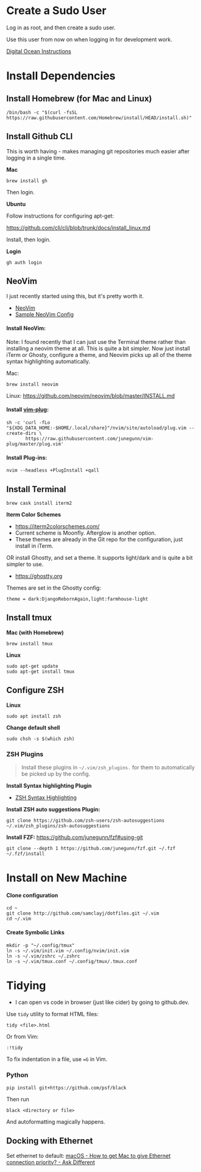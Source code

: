 # Create a Sudo User

Log in as root, and then create a sudo user. 

Use this user from now on when logging in for development work.

[Digital Ocean Instructions](https://www.digitalocean.com/community/tutorials/how-to-create-a-sudo-user-on-ubuntu-quickstart)

# Install Dependencies

## Install Homebrew (for Mac and Linux)
```
/bin/bash -c "$(curl -fsSL https://raw.githubusercontent.com/Homebrew/install/HEAD/install.sh)"
```
    
## Install Github CLI

This is worth having - makes managing git repositories much easier after logging in a single time.

**Mac**
```
brew install gh 
```
    
Then login.

**Ubuntu**

Follow instructions for configuring apt-get:

https://github.com/cli/cli/blob/trunk/docs/install_linux.md

Install, then login.

**Login**

    gh auth login

## NeoVim

I just recently started using this, but it's pretty worth it.

- [NeoVim](https://github.com/neovim/neovim)
- [Sample NeoVim Config](https://medium.com/geekculture/neovim-configuration-for-beginners-b2116dbbde84)

#### Install NeoVim:

Note: I found recently that I can just use the Terminal theme rather than
installing a neovim theme at all. This is quite a bit simpler. Now just install
iTerm or Ghosty, configure a theme, and Neovim picks up all of the theme syntax
highlighting automatically.

Mac:
```
brew install neovim
```

Linux: https://github.com/neovim/neovim/blob/master/INSTALL.md

#### Install [vim-plug](https://github.com/junegunn/vim-plug):

```
sh -c 'curl -fLo "${XDG_DATA_HOME:-$HOME/.local/share}"/nvim/site/autoload/plug.vim --create-dirs \
       https://raw.githubusercontent.com/junegunn/vim-plug/master/plug.vim'
```

#### Install Plug-ins:

```
nvim --headless +PlugInstall +qall
```

## Install Terminal
```
brew cask install iterm2
```
**Iterm Color Schemes**

* https://iterm2colorschemes.com/
* Current scheme is Moonfly. Afterglow is another option.
* These themes are already in the Git repo for the configuration, just install
  in iTerm.

OR install Ghostty, and set a theme. It supports light/dark and is quite a bit
simpler to use.

* https://ghostty.org

Themes are set in the Ghostty config:

```
theme = dark:DjangoRebornAgain,light:farmhouse-light
```

## Install tmux

**Mac (with Homebrew)**
```
brew install tmux
```
**Linux**
```
sudo apt-get update
sudo apt-get install tmux
```
## Configure ZSH

**Linux**
```
sudo apt install zsh
```
**Change default shell**
```
sudo chsh -s $(which zsh)
```

### ZSH Plugins

> Install these plugins in `~/.vim/zsh_plugins.` for them to automatically be picked up by
> the config.

**Install Syntax highlighting Plugin**

* [ZSH Syntax Highlighting](https://github.com/zsh-users/zsh-syntax-highlighting/blob/master/INSTALL.md)

**Install ZSH auto suggestions Plugin:**

```
git clone https://github.com/zsh-users/zsh-autosuggestions ~/.vim/zsh_plugins/zsh-autosuggestions
```

**Install FZF:**
https://github.com/junegunn/fzf#using-git

```
git clone --depth 1 https://github.com/junegunn/fzf.git ~/.fzf
~/.fzf/install
```

# Install on New Machine

#### Clone configuration
```
cd ~
git clone http://github.com/samclayj/dotfiles.git ~/.vim
cd ~/.vim
```
#### Create Symbolic Links
```
mkdir -p "~/.config/tmux"
ln -s ~/.vim/init.vim ~/.config/nvim/init.vim
ln -s ~/.vim/zshrc ~/.zshrc
ln -s ~/.vim/tmux.conf ~/.config/tmux/.tmux.conf
```

# Tidying

* I can open vs code in browser (just like cider) by going to github.dev.

Use `tidy` utility to format HTML files:

```
tidy <file>.html
```

Or from Vim:

```
:!tidy
```

To fix indentation in a file, use `=G` in Vim.

### Python

```
pip install git+https://github.com/psf/black
```

Then run

```
black <directory or file>
```

And autoformatting magically happens.

## Docking with Ethernet
Set ethernet to default: [macOS - How to get Mac to give Ethernet connection priority? - Ask Different](https://apple.stackexchange.com/questions/245353/how-to-get-mac-to-give-ethernet-connection-priority)
